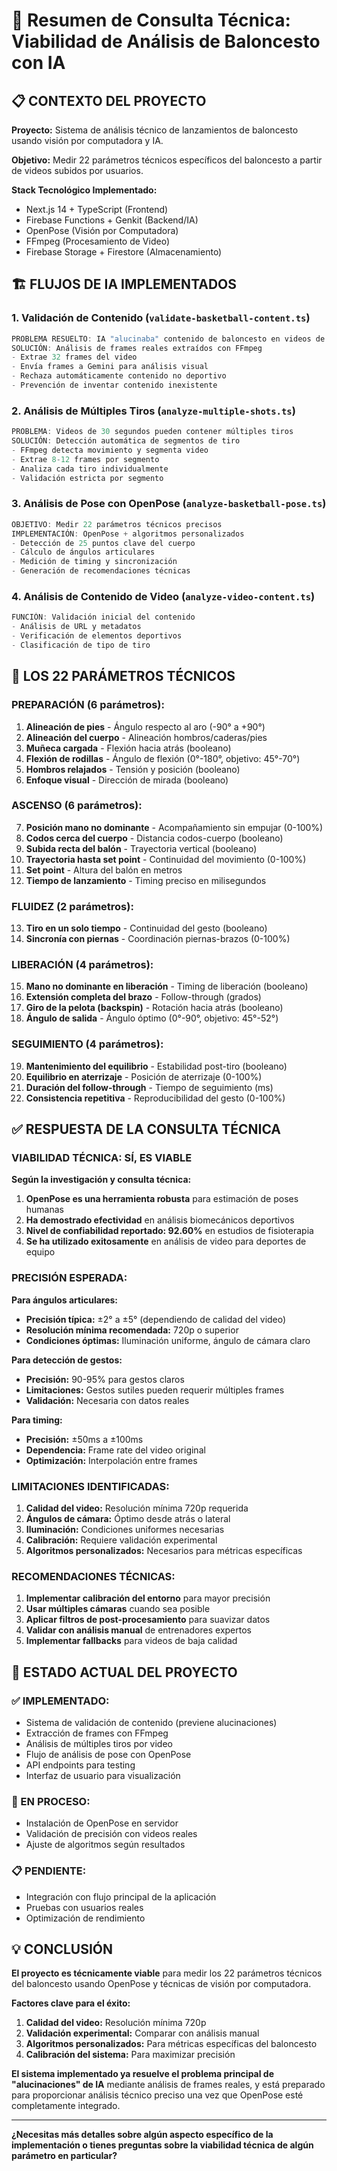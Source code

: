 # 🤖 Resumen de Consulta Técnica: Viabilidad de Análisis de Baloncesto con IA

## 📋 CONTEXTO DEL PROYECTO

**Proyecto:** Sistema de análisis técnico de lanzamientos de baloncesto usando visión por computadora y IA.

**Objetivo:** Medir 22 parámetros técnicos específicos del baloncesto a partir de videos subidos por usuarios.

**Stack Tecnológico Implementado:**
- Next.js 14 + TypeScript (Frontend)
- Firebase Functions + Genkit (Backend/IA)
- OpenPose (Visión por Computadora)
- FFmpeg (Procesamiento de Video)
- Firebase Storage + Firestore (Almacenamiento)

## 🏗️ FLUJOS DE IA IMPLEMENTADOS

### **1. Validación de Contenido (`validate-basketball-content.ts`)**
```typescript
PROBLEMA RESUELTO: IA "alucinaba" contenido de baloncesto en videos de fiesta
SOLUCIÓN: Análisis de frames reales extraídos con FFmpeg
- Extrae 32 frames del video
- Envía frames a Gemini para análisis visual
- Rechaza automáticamente contenido no deportivo
- Prevención de inventar contenido inexistente
```

### **2. Análisis de Múltiples Tiros (`analyze-multiple-shots.ts`)**
```typescript
PROBLEMA: Videos de 30 segundos pueden contener múltiples tiros
SOLUCIÓN: Detección automática de segmentos de tiro
- FFmpeg detecta movimiento y segmenta video
- Extrae 8-12 frames por segmento
- Analiza cada tiro individualmente
- Validación estricta por segmento
```

### **3. Análisis de Pose con OpenPose (`analyze-basketball-pose.ts`)**
```typescript
OBJETIVO: Medir 22 parámetros técnicos precisos
IMPLEMENTACIÓN: OpenPose + algoritmos personalizados
- Detección de 25 puntos clave del cuerpo
- Cálculo de ángulos articulares
- Medición de timing y sincronización
- Generación de recomendaciones técnicas
```

### **4. Análisis de Contenido de Video (`analyze-video-content.ts`)**
```typescript
FUNCIÓN: Validación inicial del contenido
- Análisis de URL y metadatos
- Verificación de elementos deportivos
- Clasificación de tipo de tiro
```

## 🏀 LOS 22 PARÁMETROS TÉCNICOS

### **PREPARACIÓN (6 parámetros):**
1. **Alineación de pies** - Ángulo respecto al aro (-90° a +90°)
2. **Alineación del cuerpo** - Alineación hombros/caderas/pies
3. **Muñeca cargada** - Flexión hacia atrás (booleano)
4. **Flexión de rodillas** - Ángulo de flexión (0°-180°, objetivo: 45°-70°)
5. **Hombros relajados** - Tensión y posición (booleano)
6. **Enfoque visual** - Dirección de mirada (booleano)

### **ASCENSO (6 parámetros):**
7. **Posición mano no dominante** - Acompañamiento sin empujar (0-100%)
8. **Codos cerca del cuerpo** - Distancia codos-cuerpo (booleano)
9. **Subida recta del balón** - Trayectoria vertical (booleano)
10. **Trayectoria hasta set point** - Continuidad del movimiento (0-100%)
11. **Set point** - Altura del balón en metros
12. **Tiempo de lanzamiento** - Timing preciso en milisegundos

### **FLUIDEZ (2 parámetros):**
13. **Tiro en un solo tiempo** - Continuidad del gesto (booleano)
14. **Sincronía con piernas** - Coordinación piernas-brazos (0-100%)

### **LIBERACIÓN (4 parámetros):**
15. **Mano no dominante en liberación** - Timing de liberación (booleano)
16. **Extensión completa del brazo** - Follow-through (grados)
17. **Giro de la pelota (backspin)** - Rotación hacia atrás (booleano)
18. **Ángulo de salida** - Ángulo óptimo (0°-90°, objetivo: 45°-52°)

### **SEGUIMIENTO (4 parámetros):**
19. **Mantenimiento del equilibrio** - Estabilidad post-tiro (booleano)
20. **Equilibrio en aterrizaje** - Posición de aterrizaje (0-100%)
21. **Duración del follow-through** - Tiempo de seguimiento (ms)
22. **Consistencia repetitiva** - Reproducibilidad del gesto (0-100%)

## ✅ RESPUESTA DE LA CONSULTA TÉCNICA

### **VIABILIDAD TÉCNICA: SÍ, ES VIABLE**

**Según la investigación y consulta técnica:**

1. **OpenPose es una herramienta robusta** para estimación de poses humanas
2. **Ha demostrado efectividad** en análisis biomecánicos deportivos
3. **Nivel de confiabilidad reportado: 92.60%** en estudios de fisioterapia
4. **Se ha utilizado exitosamente** en análisis de video para deportes de equipo

### **PRECISIÓN ESPERADA:**

**Para ángulos articulares:**
- **Precisión típica:** ±2° a ±5° (dependiendo de calidad del video)
- **Resolución mínima recomendada:** 720p o superior
- **Condiciones óptimas:** Iluminación uniforme, ángulo de cámara claro

**Para detección de gestos:**
- **Precisión:** 90-95% para gestos claros
- **Limitaciones:** Gestos sutiles pueden requerir múltiples frames
- **Validación:** Necesaria con datos reales

**Para timing:**
- **Precisión:** ±50ms a ±100ms
- **Dependencia:** Frame rate del video original
- **Optimización:** Interpolación entre frames

### **LIMITACIONES IDENTIFICADAS:**

1. **Calidad del video:** Resolución mínima 720p requerida
2. **Ángulos de cámara:** Óptimo desde atrás o lateral
3. **Iluminación:** Condiciones uniformes necesarias
4. **Calibración:** Requiere validación experimental
5. **Algoritmos personalizados:** Necesarios para métricas específicas

### **RECOMENDACIONES TÉCNICAS:**

1. **Implementar calibración del entorno** para mayor precisión
2. **Usar múltiples cámaras** cuando sea posible
3. **Aplicar filtros de post-procesamiento** para suavizar datos
4. **Validar con análisis manual** de entrenadores expertos
5. **Implementar fallbacks** para videos de baja calidad

## 🚀 ESTADO ACTUAL DEL PROYECTO

### **✅ IMPLEMENTADO:**
- Sistema de validación de contenido (previene alucinaciones)
- Extracción de frames con FFmpeg
- Análisis de múltiples tiros por video
- Flujo de análisis de pose con OpenPose
- API endpoints para testing
- Interfaz de usuario para visualización

### **🔄 EN PROCESO:**
- Instalación de OpenPose en servidor
- Validación de precisión con videos reales
- Ajuste de algoritmos según resultados

### **📋 PENDIENTE:**
- Integración con flujo principal de la aplicación
- Pruebas con usuarios reales
- Optimización de rendimiento

## 💡 CONCLUSIÓN

**El proyecto es técnicamente viable** para medir los 22 parámetros técnicos del baloncesto usando OpenPose y técnicas de visión por computadora.

**Factores clave para el éxito:**
1. **Calidad del video:** Resolución mínima 720p
2. **Validación experimental:** Comparar con análisis manual
3. **Algoritmos personalizados:** Para métricas específicas del baloncesto
4. **Calibración del sistema:** Para maximizar precisión

**El sistema implementado ya resuelve el problema principal de "alucinaciones" de IA** mediante análisis de frames reales, y está preparado para proporcionar análisis técnico preciso una vez que OpenPose esté completamente integrado.

---

**¿Necesitas más detalles sobre algún aspecto específico de la implementación o tienes preguntas sobre la viabilidad técnica de algún parámetro en particular?**
